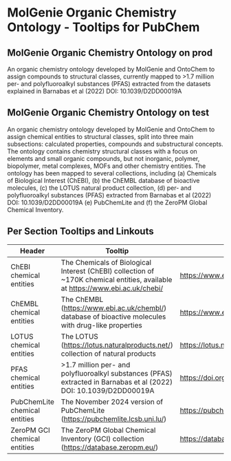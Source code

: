 # MolGenie Organic Chemistry Ontology - Tooltips for PubChem

## MolGenie Organic Chemistry Ontology on prod
An organic chemistry ontology developed by MolGenie and OntoChem to assign compounds to structural classes, currently mapped to >1.7 million per- and polyfluoroalkyl substances (PFAS) extracted from the datasets explained in Barnabas et al (2022) DOI: 10.1039/D2DD00019A

## MolGenie Organic Chemistry Ontology on test
An organic chemistry ontology developed by MolGenie and OntoChem to assign chemical entities to structural classes, split into three main subsections: calculated properties, compounds and substructural concepts. The ontology contains chemistry structural classes with a focus on elements and small organic compounds, but not inorganic, polymer, biopolymer, metal complexes, MOFs and other chemistry entities. The ontology has been mapped to several collections, including (a) Chemicals of Biological Interest (ChEBI), (b) the ChEMBL database of bioactive molecules, (c) the LOTUS natural product collection, (d) per- and polyfluoroalkyl substances (PFAS) extracted from Barnabas et al (2022) DOI: 10.1039/D2DD00019A (e) PubChemLite and (f) the ZeroPM Global Chemical Inventory. 

## Per Section Tooltips and Linkouts

| Header | Tooltip | Linkout |
| ------ | ------ | ------ |
| ChEBI chemical entities | The Chemicals of Biological Interest (ChEBI) collection of ~170K chemical entities, available at https://www.ebi.ac.uk/chebi/ | https://www.ebi.ac.uk/chebi/ |
| ChEMBL chemical entities | The ChEMBL (https://www.ebi.ac.uk/chembl/) database of bioactive molecules with drug-like properties | https://www.ebi.ac.uk/chembl/ |
| LOTUS chemical entities | The LOTUS (https://lotus.naturalproducts.net/) collection of natural products | https://lotus.naturalproducts.net/ |
| PFAS chemical entities | >1.7 million per- and polyfluoroalkyl substances (PFAS) extracted in Barnabas et al (2022) DOI: 10.1039/D2DD00019A | https://doi.org/10.1039/D2DD00019A |
| PubChemLite chemical entities | The November 2024 version of PubChemLite (https://pubchemlite.lcsb.uni.lu/) | https://pubchemlite.lcsb.uni.lu/ |
| ZeroPM GCI chemical entities | The ZeroPM Global Chemical Inventory (GCI) collection (https://database.zeropm.eu/) | https://database.zeropm.eu/ |


